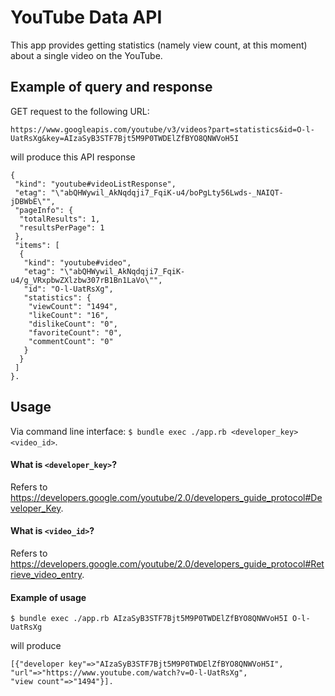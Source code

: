 # YouTube Data API
This app provides getting statistics (namely view count, at this moment) about a single video on the YouTube.

## Example of query and response
GET request to the following URL:
```
https://www.googleapis.com/youtube/v3/videos?part=statistics&id=O-l-UatRsXg&key=AIzaSyB3STF7Bjt5M9P0TWDElZfBYO8QNWVoH5I
```
will produce this API response
```
{
 "kind": "youtube#videoListResponse",
 "etag": "\"abQHWywil_AkNqdqji7_FqiK-u4/boPgLty56Lwds-_NAIQT-jDBWbE\"",
 "pageInfo": {
  "totalResults": 1,
  "resultsPerPage": 1
 },
 "items": [
  {
   "kind": "youtube#video",
   "etag": "\"abQHWywil_AkNqdqji7_FqiK-u4/g_VRxpbwZXlzbw307rB1Bn1LaVo\"",
   "id": "O-l-UatRsXg",
   "statistics": {
    "viewCount": "1494",
    "likeCount": "16",
    "dislikeCount": "0",
    "favoriteCount": "0",
    "commentCount": "0"
   }
  }
 ]
}.
```

## Usage
Via command line interface:
`$ bundle exec ./app.rb <developer_key> <video_id>`.

#### What is `<developer_key>`?
Refers to https://developers.google.com/youtube/2.0/developers_guide_protocol#Developer_Key.

#### What is `<video_id>`?
Refers to https://developers.google.com/youtube/2.0/developers_guide_protocol#Retrieve_video_entry.

#### Example of usage
`$ bundle exec ./app.rb AIzaSyB3STF7Bjt5M9P0TWDElZfBYO8QNWVoH5I O-l-UatRsXg`

will produce

```
[{"developer key"=>"AIzaSyB3STF7Bjt5M9P0TWDElZfBYO8QNWVoH5I",
"url"=>"https://www.youtube.com/watch?v=O-l-UatRsXg",
"view count"=>"1494"}].
```
